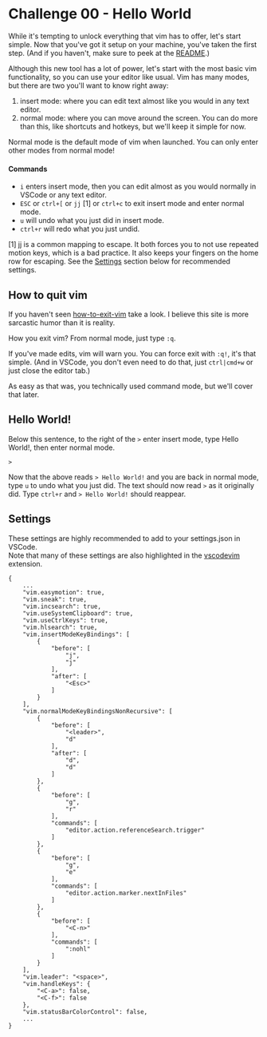 # Challenge 00 - Hello World

While it's tempting to unlock everything that vim has to offer, let's start simple.
Now that you've got it setup on your machine, you've taken the first step.
(And if you haven't, make sure to peek at the [README](../README.md).)

Although this new tool has a lot of power, let's start with the most basic vim functionality, so you can use your editor like usual.
Vim has many modes, but there are two you'll want to know right away:
1. insert mode: where you can edit text almost like you would in any text editor.
2. normal mode: where you can move around the screen.
You can do more than this, like shortcuts and hotkeys, but we'll keep it simple for now.

Normal mode is the default mode of vim when launched.
You can only enter other modes from normal mode!

#### Commands

* `i` enters insert mode, then you can edit almost as you would normally in VSCode or any text editor.
* `ESC` or `ctrl+[` or `jj` [1] or `ctrl+c` to exit insert mode and enter normal mode.
* `u` will undo what you just did in insert mode.
* `ctrl+r` will redo what you just undid.

[1] jj is a common mapping to escape.  It both forces you to not use repeated motion keys, which is a bad practice.
It also keeps your fingers on the home row for escaping.  See the [Settings](#settings) section below for recommended settings.

## How to quit vim

If you haven't seen [how-to-exit-vim](https://github.com/hakluke/how-to-exit-vim) take a look.
I believe this site is more sarcastic humor than it is reality.

How you exit vim?
From normal mode, just type `:q`.

If you've made edits, vim will warn you.
You can force exit with `:q!`, it's that simple.
(And in VSCode, you don't even need to do that, just `ctrl|cmd+w` or just close the editor tab.)

As easy as that was, you technically used command mode, but we'll cover that later.

## Hello World!

Below this sentence, to the right of the `>` enter insert mode, type Hello World!, then enter normal mode.

`>`

Now that the above reads `> Hello World!` and you are back in normal mode, type `u` to undo what you just did.
The text should now read `>` as it originally did.
Type `ctrl+r` and `> Hello World!` should reappear.

## Settings

These settings are highly recommended to add to your settings.json in VSCode.  
Note that many of these settings are also highlighted in the [vscodevim](https://marketplace.visualstudio.com/items?itemName=vscodevim.vim) extension.

```
{
    ...
    "vim.easymotion": true,
    "vim.sneak": true,
    "vim.incsearch": true,
    "vim.useSystemClipboard": true,
    "vim.useCtrlKeys": true,
    "vim.hlsearch": true,
    "vim.insertModeKeyBindings": [
        {
            "before": [
                "j",
                "j"
            ],
            "after": [
                "<Esc>"
            ]
        }
    ],
    "vim.normalModeKeyBindingsNonRecursive": [
        {
            "before": [
                "<leader>",
                "d"
            ],
            "after": [
                "d",
                "d"
            ]
        },
        {
            "before": [
                "g",
                "r"
            ],
            "commands": [
                "editor.action.referenceSearch.trigger"
            ]
        },
        {
            "before": [
                "g",
                "e"
            ],
            "commands": [
                "editor.action.marker.nextInFiles"
            ]
        },
        {
            "before": [
                "<C-n>"
            ],
            "commands": [
                ":nohl"
            ]
        }
    ],
    "vim.leader": "<space>",
    "vim.handleKeys": {
        "<C-a>": false,
        "<C-f>": false
    },
    "vim.statusBarColorControl": false,
    ...
}